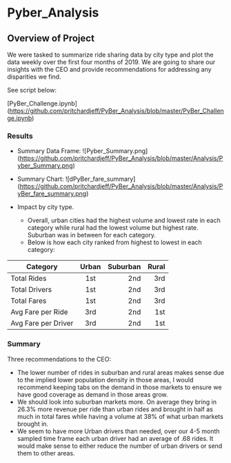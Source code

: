 # Pyber_Analysis

## Overview of Project

We were tasked to summarize ride sharing data by city type and plot the data weekly over the first four months of 2019. We are going to share our insights with the CEO and provide recommendations for addressing any disparities we find.

See script below:

[PyBer_Challenge.ipynb] (https://github.com/pritchardjeff/PyBer_Analysis/blob/master/PyBer_Challenge.ipynb)


### Results

- Summary Data Frame:
  ![Pyber_Summary.png] (https://github.com/pritchardjeff/PyBer_Analysis/blob/master/Analysis/Pyber_Summary.png)
 - Summary Chart:
  ![dPyBer_fare_summary] (https://github.com/pritchardjeff/PyBer_Analysis/blob/master/Analysis/PyBer_fare_summary.png)
  
- Impact by city type.
  - Overall, urban cities had the highest volume and lowest rate in each category while rural had the lowest volume but highest rate. Suburban was in between for each category.
  - Below is how each city ranked from highest to lowest in each category:

|Category            | Urban   | Suburban| Rural |
| -------------------|:-------:| -------:| -----:|
| Total Rides        | 1st     | 2nd     | 3rd   | 
| Total Drivers      | 1st     | 2nd     | 3rd   |
| Total Fares        | 1st     | 2nd     | 3rd   |
| Avg Fare per Ride  | 3rd     | 2nd     | 1st   |
| Avg Fare per Driver| 3rd     | 2nd     | 1st   |


### Summary

Three recommendations to the CEO:
- The lower number of rides in suburban and rural areas makes sense due to the implied lower population density in those areas, I would recommend keeping tabs on the demand in those markets to ensure we have good coverage as demand in those areas grow.
- We should look into suburban markets more. On average they bring in 26.3% more revenue per ride than urban rides and brought in half as much in total fares while having a volume at 38% of what urban markets brought in.
- We seem to have more Urban drivers than needed, over our 4-5 month sampled time frame each urban driver had an average of .68 rides. It would make sense to either reduce the number of urban drivers or send them to other areas.



